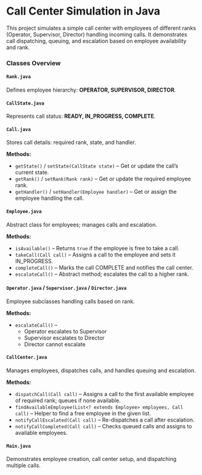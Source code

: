 # Call Center Simulation in Java

This project simulates a simple call center with employees of different ranks (Operator, Supervisor, Director) handling incoming calls. It demonstrates call dispatching, queuing, and escalation based on employee availability and rank.

### Classes Overview

#### `Rank.java`  
Defines employee hierarchy: **OPERATOR, SUPERVISOR, DIRECTOR**.

#### `CallState.java`  
Represents call status: **READY, IN_PROGRESS, COMPLETE**.

#### `Call.java`  
Stores call details: required rank, state, and handler.

**Methods:**
- `getState()` / `setState(CallState state)` – Get or update the call’s current state.  
- `getRank()` / `setRank(Rank rank)` – Get or update the required employee rank.  
- `getHandler()` / `setHandler(Employee handler)` – Get or assign the employee handling the call.  

#### `Employee.java`  
Abstract class for employees; manages calls and escalation.

**Methods:**
- `isAvailable()` – Returns `true` if the employee is free to take a call.  
- `takeCall(Call call)` – Assigns a call to the employee and sets it IN_PROGRESS.  
- `completeCall()` – Marks the call COMPLETE and notifies the call center.  
- `escalateCall()` – Abstract method; escalates the call to a higher rank.  

#### `Operator.java` / `Supervisor.java` / `Director.java`  
Employee subclasses handling calls based on rank.

**Methods:**
- `escalateCall()` –  
  - Operator escalates to Supervisor  
  - Supervisor escalates to Director  
  - Director cannot escalate  

#### `CallCenter.java`  
Manages employees, dispatches calls, and handles queuing and escalation.

**Methods:**
- `dispatchCall(Call call)` – Assigns a call to the first available employee of required rank; queues if none available.  
- `findAvailableEmployee(List<? extends Employee> employees, Call call)` – Helper to find a free employee in the given list.  
- `notifyCallEscalated(Call call)` – Re-dispatches a call after escalation.  
- `notifyCallCompleted(Call call)` – Checks queued calls and assigns to available employees.  

#### `Main.java`  
Demonstrates employee creation, call center setup, and dispatching multiple calls.

